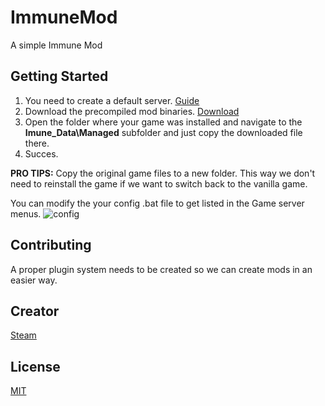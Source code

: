 # ImmuneMod
 A simple Immune Mod


## Getting Started
1. You need to create a default server. [Guide](https://steamcommunity.com/sharedfiles/filedetails/?id=445315496)
2. Download the precompiled mod binaries. [Download](https://github.com/Donaut/ImmuneCommandMod/releases)
3. Open the folder where your game was installed and navigate to the <b>Imune_Data\Managed</b> subfolder and just copy the downloaded file there.
4. Succes.

<b>PRO TIPS:</b>
Copy the original game files to a new folder. This way we don't need to reinstall the game if we want to switch back to the vanilla game.

You can modify the your config .bat file to get listed in the Game server menus.
![config](http://github.com/Donaut/ImmuneCommandMod/blob/master/config.png)

## Contributing
A proper plugin system needs to be created so we can create mods in an easier way.

## Creator
[Steam](http://steamcommunity.com/id/RatyiMatyi/)

## License
[MIT](https://choosealicense.com/licenses/mit/)
